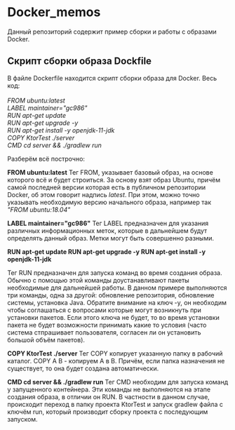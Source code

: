 # Docker_memos
Данный репозиторий содержит пример сборки и работы с образами Docker.

<h2>Скрипт сборки образа <b>Dockfile</b></h2>
В файле Dockerfile находится скрипт сборки образа для Docker. 
Весь код:
<br>
<br>

<i>
FROM ubuntu:latest <br>
LABEL maintainer="gc986" <br>
RUN apt-get update  <br>
RUN apt-get upgrade -y <br>
RUN apt-get install -y openjdk-11-jdk <br>
COPY KtorTest ./server <br>
CMD cd server && ./gradlew run <br>
</i>

Разберём всё построчно:

<b>FROM ubuntu:latest</b>
Тег FROM, указывает базовый образ, на основе которого всё и будет строиться. За основу взят образ Ubuntu, причём самой последней версии которая есть в публичном репозитории Docker, об этом говорит надпись <i>latest</i>. При этом, можно точно указывать необходимую версию начального образа, например так <i>"FROM ubuntu:18.04"</i>

<b>LABEL maintainer="gc986"</b>
Тег LABEL предназначен для указания различных информационных меток, которые в дальнейшем будут определять данный образ. Метки могут быть совершенно разными.

<b>RUN apt-get update 
RUN apt-get upgrade -y
RUN apt-get install -y openjdk-11-jdk</b>

Тег RUN предназначен для запуска команд во время создания образа. Обычно с помощью этой команды доустанавливают пакеты необходимые для дальнейшей работы. В данном примере выполняются три команды, одна за другой: обновление репозитория, обновление системы, установка Java. Обратите внимание на ключ -y, он необходим чтобы соглашаться с вопросами которые могут возникнуть при установки пакетов. Если этого ключа не будет, то во время установки пакета не будет возможности принимать какие то условия (часто система стпрашивает пользователя, согласен ли он установить большой объём пакетов).

<b>COPY KtorTest ./server</b>
Тег COPY копирует указанную папку в рабочий каталог. COPY A B - копируем A в B. Причём, если папка назначения не существует, то она будет создана автоматически.

<b>CMD cd server && ./gradlew run</b>
Тег CMD необходим для запуска команд у запущенного контейнера. Эти команды не выполняются на этапе создания образа, в отличии он RUN. В частности в данном случае, происходит переход в папку проекта KtorTest и запуск gradlew файла с ключём run, который производит сборку проекта с последующим запуском.

